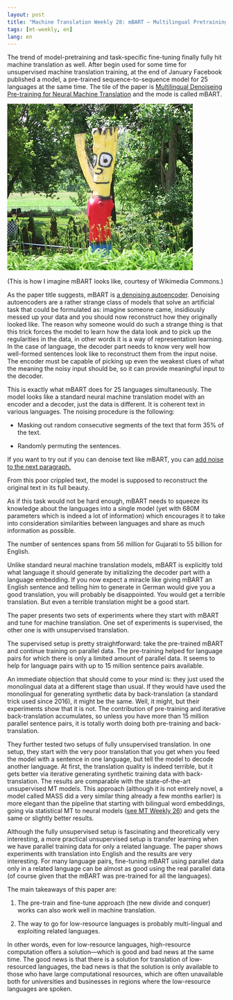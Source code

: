 ```yaml
---
layout: post
title: "Machine Translation Weekly 28: mBART – Multilingual Pretraining of Sequence-to-sequence Models"
tags: [mt-weekly, en]
lang: en
---
```


The trend of model-pretraining and task-specific fine-tuning finally fully hit
machine translation as well. After begin used for some time for unsupervised
machine translation training, at the end of January Facebook published a model,
a pre-trained sequence-to-sequence model for 25 languages at the same time. The
tile of the paper is [Multilingual Denoiseing Pre-training for Neural Machine
Translation](https://arxiv.org/pdf/2001.08210.pdf) and the mode is called
mBART.

![BART](/assets/bart.png)

(This is how I imagine mBART looks like, courtesy of Wikimedia Commons.)

As the paper title suggests, mBART is [a denoising
autoencoder](https://en.wikipedia.org/wiki/Autoencoder#Denoising_autoencoder_(DAE)).
Denoising autoencoders are a rather strange class of models that solve an
artificial task that could be formulated as: imagine someone came, insidiously
messed up your data and you should now reconstruct how they originally looked
like. The reason why someone would do such a strange thing is that this trick
forces the model to learn how the data look and to pick up the regularities in
the data, in other words it is a way of representation learning. In the case of
language, the decoder part needs to know very well how well-formed sentences
look like to reconstruct them from the input noise. The encoder must be capable
of picking up even the weakest clues of what the meaning the noisy input should
be, so it can provide meaningful input to the decoder.

This is exactly what mBART does for 25 languages simultaneously. The model
looks like a standard neural machine translation model with an encoder and a
decoder, just the data is different. It is coherent text in various languages.
The noising procedure is the following:

* Masking out random consecutive segments of the text that form 35% of the
  text.

* Randomly permuting the sentences.

If you want to try out if you can denoise text like mBART, you can <a
href="javascript:noisifyParagraph();">add noise to the next paragraph.</a>

<p id="testParagraph">

<span>From this poor crippled text, the model is supposed to reconstruct the original
text in its full beauty.</span>

<span>As if this task would not be hard enough, mBART needs
to squeeze its knowledge about the languages into a single model (yet with 680M
parameters which is indeed a lot of information) which encourages it to take
into consideration similarities between languages and share as much information
as possible.</span>

<span>The number of sentences spans from 56 million for Gujarati to 55
billion for English.</span>

</p>

<script>

function noisifyParagraph() {
    $("#testParagraph").children().each(function() {
        this.textContent = this.textContent.split(" ").map(
            function (word) {
                if (Math.random() > 0.35) {return word;}
                else {return "[MASK]";}}).join(" ");
    });
    $("#testParagraph").children().sort(function() { return 0.5 - Math.random(); });
}

function noisifySpan(span) {
    console.log(span);
    if (!span.textContent) { return; }
    console.log("I am going to mask.");
}

</script>

Unlike standard neural machine translation models, mBART is explicitly told
what language it should generate by initializing the decoder part with a
language embedding. If you now expect a miracle like giving mBART an English
sentence and telling him to generate in German would give you a good
translation, you will probably be disappointed. You would get a terrible
translation. But even a terrible translation might be a good start.

The paper presents two sets of experiments where they start with mBART and tune
for machine translation. One set of experiments is supervised, the other one is
with unsupervised translation.

The supervised setup is pretty straightforward: take the pre-trained mBART and
continue training on parallel data. The pre-training helped for language pairs
for which there is only a limited amount of parallel data. It seems to help for
language pairs with up to 15 million sentence pairs available.

An immediate objection that should come to your mind is: they just used the
monolingual data at a different stage than usual. If they would have used the
monolingual for generating synthetic data by back-translation (a standard trick
used since 2016), it might be the same. Well, it might, but their experiments
show that it is not. The contribution of pre-training and iterative
back-translation accumulates, so unless you have more than 15 million parallel
sentence pairs, it is totally worth doing both pre-training and
back-translation.

They further tested two setups of fully unsupervised translation. In one setup,
they start with the very poor translation that you get when you feed the model
with a sentence in one language, but tell the model to decode another language.
At first, the translation quality is indeed terrible, but it gets better via
iterative generating synthetic training data with back-translation. The results
are comparable with the state-of-the-art unsupervised MT models. This approach
(although it is not entirely novel, a model called MASS did a very similar
thing already a few months earlier) is more elegant than the pipeline that
starting with bilingual word embeddings, going via statistical MT to neural
models ([see MT Weekly
26](/2020/01/23/MT-Weekly-Unsupervised-Translation.html)) and gets the same or
slightly better results.

Although the fully unsupervised setup is fascinating and theoretically very
interesting, a more practical unsupervised setup is transfer learning when we
have parallel training data for only a related language. The paper shows
experiments with translation into English and the results are very interesting.
For many language pairs, fine-tuning mBART using parallel data only in a
related language can be almost as good using the real parallel data (of course
given that the mBART was pre-trained for all the languages).

The main takeaways of this paper are:

1. The pre-train and fine-tune approach (the new divide and conquer) works can
   also work well in machine translation.

2. The way to go for low-resource languages is probably multi-lingual and
   exploiting related languages.

In other words, even for low-resource languages, high-resource computation
offers a solution—which is good and bad news at the same time. The good news is
that there is a solution for translation of low-resourced languages, the bad
news is that the solution is only available to those who have large
computational resources, which are often unavailable both for universities and
businesses in regions where the low-resource languages are spoken.
